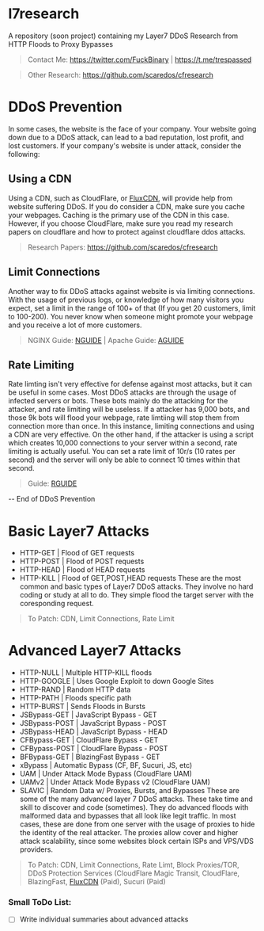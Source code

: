 # l7research
A repository (soon project) containing my Layer7 DDoS Research from HTTP Floods to Proxy Bypasses
> Contact Me: https://twitter.com/FuckBinary | https://t.me/trespassed

> Other Research: https://github.com/scaredos/cfresearch

# DDoS Prevention
In some cases, the website is the face of your company. Your website going down due to a DDoS attack, can lead to a bad reputation, lost profit, and lost customers. If your company's website is under attack, consider the following:

## Using a CDN 
Using a CDN, such as CloudFlare, or [FluxCDN], will provide help from website suffering DDoS. If you do consider a CDN, make sure you cache your webpages. Caching is the primary use of the CDN in this case. However, if you choose CloudFlare, make sure you read my research papers on cloudflare and how to protect against cloudflare ddos attacks. 
> Research Papers: https://github.com/scaredos/cfresearch

## Limit Connections
Another way to fix DDoS attacks against website is via limiting connections. With the usage of previous logs, or knowledge of how many visitors you expect, set a limit in the range of 100+ of that (If you get 20 customers, limit to 100-200). You never know when someone might promote your webpage and you receive a lot of more customers.
> NGINX Guide: [NGUIDE] | Apache Guide: [AGUIDE]

## Rate Limiting
Rate limting isn't very effective for defense against most attacks, but it can be useful in some cases. Most DDoS attacks are through the usage of infected servers or bots. These bots mainly do the attacking for the attacker, and rate limiting will be useless. If a attacker has 9,000 bots, and those 9k bots will flood your webpage, rate limtiing will stop them from connection more than once. In this instance, limiting connections and using a CDN are very effective. On the other hand, if the attacker is using a script which creates 10,000 connections to your server within a second, rate limiting is actually useful. You can set a rate limit of 10r/s (10 rates per second) and the server will only be able to connect 10 times within that second. 
> Guide: [RGUIDE]

-- End of DDoS Prevention

# Basic Layer7 Attacks 
- HTTP-GET  | Flood of GET requests 
- HTTP-POST | Flood of POST requests
- HTTP-HEAD | Flood of HEAD requests
- HTTP-KILL | Flood of GET,POST,HEAD requests
These are the most common and basic types of Layer7 DDoS attacks. They involve no hard coding or study at all to do. They simple flood the target server with the coresponding request. 
> To Patch: CDN, Limit Connections, Rate Limit

# Advanced Layer7 Attacks
- HTTP-NULL     | Multiple HTTP-KILL floods
- HTTP-GOOGLE   | Uses Google Exploit to down Google Sites 
- HTTP-RAND     | Random HTTP data 
- HTTP-PATH     | Floods specific path
- HTTP-BURST    | Sends Floods in Bursts
- JSBypass-GET  | JavaScript Bypass - GET
- JSBypass-POST | JavaScript Bypass - POST
- JSBypass-HEAD | JavaScript Bypass - HEAD 
- CFBypass-GET  | CloudFlare Bypass - GET
- CFBypass-POST | CloudFlare Bypass - POST
- BFBypass-GET  | BlazingFast Bypass - GET 
- xBypass       | Automatic Bypass (CF, BF, Sucuri, JS, etc)
- UAM           | Under Attack Mode Bypass (CloudFlare UAM)
- UAMv2         | Under Attack Mode Bypass v2 (CloudFlare UAM)
- SLAVIC        | Random Data w/ Proxies, Bursts, and Bypasses
These are some of the many advanced layer 7 DDoS attacks. These take time and skill to discover and code (sometimes). They do advanced floods with malformed data and bypasses that all look like legit traffic. In most cases, these are done from one server with the usage of proxies to hide the identity of the real attacker. The proxies allow cover and higher attack scalability, since some websites block certain ISPs and VPS/VDS providers.
> To Patch: CDN, Limit Connections, Rate Limt, Block Proxies/TOR, DDoS Protection Services (CloudFlare Magic Transit, CloudFlare, BlazingFast, [FluxCDN] (Paid), Sucuri (Paid)

### Small ToDo List:
- [ ] Write individual summaries about advanced attacks






[FluxCDN]: https://fluxcdn.com
[NGUIDE]: https://nginx.org/en/docs/http/ngx_http_limit_conn_module.html
[AGUIDE]: https://stackoverflow.com/questions/3389496/how-do-you-increase-the-max-number-of-concurrent-connections-in-apache
[RGUIDE]: https://meta.stackexchange.com/questions/164899/the-complete-rate-limiting-guide/164900

